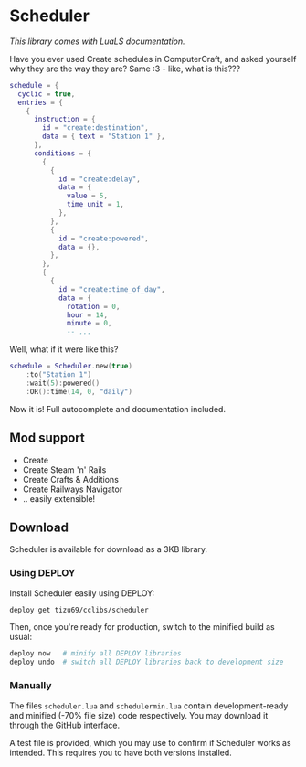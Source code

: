 # Scheduler

_This library comes with LuaLS documentation._

Have you ever used Create schedules in ComputerCraft, and asked yourself why
they are the way they are? Same :3 - like, what is this???

```lua
schedule = {
  cyclic = true,
  entries = {
    {
      instruction = {
        id = "create:destination",
        data = { text = "Station 1" },
      },
      conditions = {
        {
          {
            id = "create:delay",
            data = {
              value = 5,
              time_unit = 1,
            },
          },
          {
            id = "create:powered",
            data = {},
          },
        },
        {
          {
            id = "create:time_of_day",
            data = {
              rotation = 0,
              hour = 14,
              minute = 0,
              -- ...
```

Well, what if it were like this?

```lua
schedule = Scheduler.new(true)
    :to("Station 1")
    :wait(5):powered()
    :OR():time(14, 0, "daily")
```

Now it is! Full autocomplete and documentation included.

## Mod support

-   Create
-   Create Steam 'n' Rails
-   Create Crafts & Additions
-   Create Railways Navigator
-   .. easily extensible!

## Download

Scheduler is available for download as a 3KB library.

### Using DEPLOY

Install Scheduler easily using DEPLOY:

```sh
deploy get tizu69/cclibs/scheduler
```

Then, once you're ready for production, switch to the minified build as usual:

```sh
deploy now   # minify all DEPLOY libraries
deploy undo  # switch all DEPLOY libraries back to development size
```

### Manually

The files `scheduler.lua` and `schedulermin.lua` contain development-ready
and minified (-70% file size) code respectively. You may download it through
the GitHub interface.

A test file is provided, which you may use to confirm if Scheduler works as
intended. This requires you to have both versions installed.
